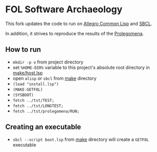 # FOL Software Archaeology

This fork updates the code to run on [Allegro Common Lisp](https://franz.com/downloads/clp/survey) and [SBCL](http://www.sbcl.org/).

In addition, it strives to reproduce the results of the [Prolegomena](tst/prolegomena).

## How to run

- `mkdir -p o` from project directory
- set `%HOME-DIR%` variable to this project's absolute root directory in [make/host.lsp](make/host.lsp#L86) 
- open `alisp` or `sbcl` from [make](make) directory
- `(load "install.lsp")`
- `(MAKE-GETFOL)`
- `(SYSBOOT)`
- `fetch ../tst/TEST;`
- `fetch ../tst/LONGTEST;`
- `fetch ../tst/prolegomena/RUN;`

## Creating an executable

- `sbcl --script boot.lsp` from [make](make) directory will create a `GETFOL` executable
